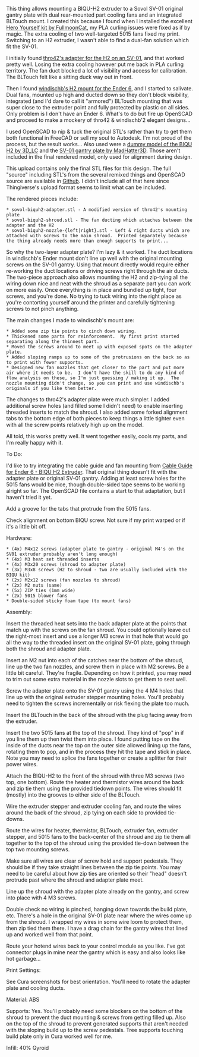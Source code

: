 This thing allows mounting a BIQU-H2 extruder to a Sovol SV-01 original gantry plate with dual rear-mounted part cooling fans and an integrated BLTouch mount.  I created this because I found when I installed the excellent [Hero Yourself kit by FullmoonCat](https://www.thingiverse.com/thing:4870742), my PLA curling issues were fixed as if by magic.  The extra cooling of two well-targeted 5015 fans fixed my print.  Switching to an H2 extruder, I wasn't able to find a dual-fan solution which fit the SV-01.  

I initially found [thro42's adapter for the H2 on an SV-01](https://www.thingiverse.com/thing:4890363), and that worked pretty well.  Losing the extra cooling however put me back in PLA curling territory.  The fan duct blocked a lot of visibility and access for calibration.  The BLTouch felt like a sitting duck way out in front.

Then I found [windischb's H2 mount for the Ender 6](https://www.thingiverse.com/thing:4762042), and I started to salivate.  Dual fans, mounted up high and ducted down so they don't block visibility, integrated (and I'd dare to call it "armored") BLTouch mounting that was super close to the extruder point and fully protected by plastic on all sides.  Only problem is I don't have an Ender 6.  What's to do but fire up OpenSCAD and proceed to make a mockery of thro42 & windischb'2 elegant designs...

I used OpenSCAD to nip & tuck the original STL's rather than try to get them both functional in FreeCAD or sell my soul to Autodesk.  I'm not proud of the process, but the result works...  Also used were a [dummy model of the BIQU H2 by 3D_LC](https://www.thingiverse.com/thing:4740224) and the [SV-01 gantry plate by MadHatter3D](https://www.thingiverse.com/thing:4070979).  Those aren't included in the final rendered model, only used for alignment during design.

This upload contains only the final STL files for this design.  The full "source" including STL's from the several remixed things and OpenSCAD source are available in [Github](https://github.com/pendor/SV01-BIQU-H2).  I didn't include all of that here since Thingiverse's upload format seems to limit what can be included.  

The rendered pieces include:

    * sovol-biquh2-adapter.stl - A modified version of thro42's mounting plate
    * sovol-biquh2-shroud.stl - The fan ducting which attaches between the adapter and the H2
    * sovol-biquh2-nozzle-{left|right}.stl - Left & right ducts which are attached with screws to the main shroud.  Printed separately because the thing already needs more than enough supports to print...

So why the two-layer adapter plate?  I'm lazy & it worked.  The duct locations in windischb's Ender mount don't line up well with the original mounting screws on the SV-01 gantry.  Using that mount directly would require either re-working the duct locations or driving screws right through the air ducts.  The two-piece approach also allows mounting the H2 and zip-tying all the wiring down nice and neat with the shroud as a separate part you can work on more easily.  Once everything is in place and bundled up tight, four screws, and you're done.  No trying to tuck wiring into the right place as you're contorting yourself around the printer and carefully tightening screws to not pinch anything.

The main changes I made to windischb's mount are:

    * Added some zip tie points to cinch down wiring.
    * Thickened some parts for reinforcement.  My first print started separating along the thinnest part.
    * Moved the screws around to meet up with exposed spots on the adapter plate.
    * Added sloping ramps up to some of the protrusions on the back so as to print with fewer supports.
    * Designed new fan nozzles that get closer to the part and put more air where it needs to be.  I don't have the skill to do any kind of flow analysis on these, so I'm just guessing / making it up.  The nozzle mounting didn't change, so you can print and use windischb's originals if you like them better.
    
The changes to thro42's adapter plate were much simpler.  I added additional screw holes (and filled some I didn't need) to enable inserting threaded inserts to match the shroud.  I also added some forked alignment tabs to the bottom edge of both pieces to keep things a little tighter even with all the screw points relatively high up on the model.

All told, this works pretty well.  It went together easily, cools my parts, and I'm really happy with it.


To Do:

I'd like to try integrating the cable guide and fan mounting from [Cable Guide for Ender 6 - BIQU H2 Extruder](https://www.thingiverse.com/thing:4907102).  That original thing doesn't fit with the adapter plate or original SV-01 gantry.  Adding at least screw holes for the 5015 fans would be nice, though double-sided tape seems to be working alright so far.  The OpenSCAD file contains a start to that adaptation, but I haven't tried it yet.

Add a groove for the tabs that protrude from the 5015 fans.

Check alignment on bottom BIQU screw.  Not sure if my print warped or if it's a little bit off.


Hardware:

    * (4x) M4x12 screws (adapter plate to gantry - original M4's on the SV01 extruder probably aren't long enough)
    * (4x) M3 heat set threaded inserts
    * (4x) M3x20 screws (shroud to adapter plate)
    * (3x) M3x8 screws (H2 to shroud - two are usually included with the BIQU kit)
    * (2x) M2x12 screws (fan nozzles to shroud)
    * (2x) M2 nuts (same)
    * (5x) ZIP ties (1mm wide)
    * (2x) 5015 blower fans
    * Double-sided sticky foam tape (to mount fans)

Assembly:

Insert the threaded heat sets into the back adapter plate at the points that match up with the screws on the fan shroud.  You could optionally leave out the right-most insert and use a longer M3 screw in that hole that would go all the way to the threaded insert on the original SV-01 plate, going through both the shroud and adapter plate.

Insert an M2 nut into each of the catches near the bottom of the shroud, line up the two fan nozzles, and screw them in place with M2 screws.  Be a little bit careful.  They're fragile.  Depending on how it printed, you may need to trim out some extra material in the nozzle slots to get them to seat well.

Screw the adapter plate onto the SV-01 gantry using the 4 M4 holes that line up with the original extruder stepper mounting holes.  You'll probably need to tighten the screws incrementally or risk flexing the plate too much.

Insert the BLTouch in the back of the shroud with the plug facing away from the extruder.  

Insert the two 5015 fans at the top of the shroud.  They kind of "pop" in if you line them up then twist them into place.  I found putting tape on the inside of the ducts near the top on the outer side allowed lining up the fans, rotating them to pop, and in the process they hit the tape and stick in place.  Note you may need to splice the fans together or create a splitter for their power wires.

Attach the BIQU-H2 to the front of the shroud with three M3 screws (two top, one bottom).  Route the heater and thermistor wires around the back and zip tie them using the provided tiedown points.  The wires should fit (mostly) into the grooves to either side of the BLTouch.

Wire the extruder stepper and extruder cooling fan, and route the wires around the back of the shroud, zip tying on each side to provided tie-downs.

Route the wires for heater, thermistor, BLTouch, extruder fan, extruder stepper, and 5015 fans to the back-center of the shroud and zip tie them all together to the top of the shroud using the provided tie-down between the top two mounting screws.

Make sure all wires are clear of screw hold and support pedestals.  They should be if they take straight lines between the zip tie points.  You may need to be careful about how zip ties are oriented so their "head" doesn't protrude past where the shroud and adapter plate meet.

Line up the shroud with the adapter plate already on the gantry, and screw into place with 4 M3 screws.

Double check no wiring is pinched, hanging down towards the build plate, etc.  There's a hole in the original SV-01 plate near where the wires come up from the shroud.  I wrapped my wires in some wire loom to protect them, then zip tied them there.  I have a drag chain for the gantry wires that lined up and worked well from that point.  

Route your hotend wires back to your control module as you like.  I've got connector plugs in mine near the gantry which is easy and also looks like hot garbage...



Print Settings:

See Cura screenshots for best orientation.  You'll need to rotate the adapter plate and cooling ducts.

Material: ABS

Supports: Yes.  You'll probably need some blockers on the bottom of the shroud to prevent the duct mounting & screws from getting filled up.  Also on the top of the shroud to prevent generated supports that aren't needed with the sloping build up to the screw pedestals.  Tree supports touching build plate only in Cura worked well for me.  

Infill: 40% Gyroid
